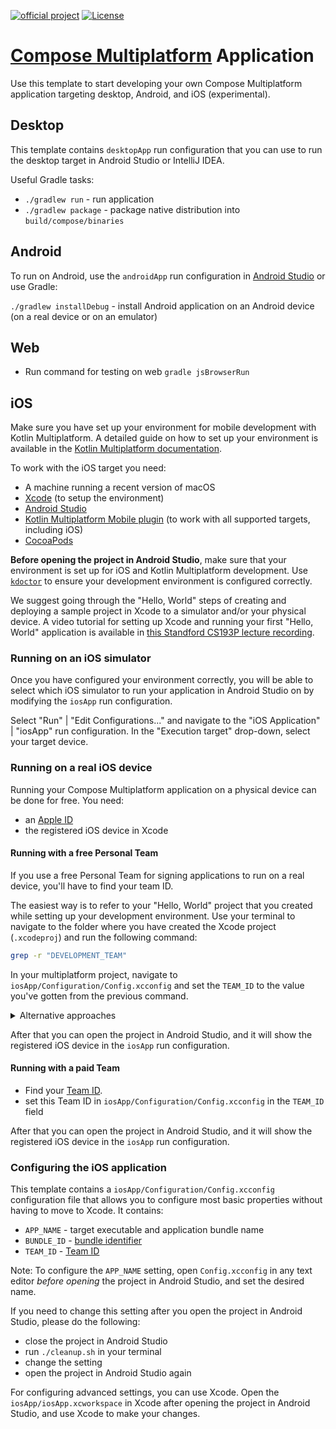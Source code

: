 [![official project](http://jb.gg/badges/official.svg)](https://confluence.jetbrains.com/display/ALL/JetBrains+on+GitHub)
[![License](https://img.shields.io/badge/License-Apache_2.0-blue.svg)](https://opensource.org/licenses/Apache-2.0)
# [Compose Multiplatform](https://github.com/JetBrains/compose-multiplatform) Application

Use this template to start developing your own Compose Multiplatform application targeting desktop, Android, and iOS (experimental).

## Desktop
This template contains  `desktopApp` run configuration that you can use to run the desktop target in Android Studio or IntelliJ IDEA.

Useful Gradle tasks:
- `./gradlew run` - run application
- `./gradlew package` - package native distribution into `build/compose/binaries`
 
## Android
To run on Android, use the `androidApp` run configuration in [Android Studio](https://developer.android.com/studio)
or use Gradle:

`./gradlew installDebug` - install Android application on an Android device (on a real device or on an emulator)
## Web 
- Run command for testing on web `gradle jsBrowserRun`
## iOS

Make sure you have set up your environment for mobile development with Kotlin Multiplatform. A detailed guide on how to set up your environment is available in the [Kotlin Multiplatform documentation](https://kotlinlang.org/docs/multiplatform-mobile-setup.html).

To work with the iOS target you need:
- A machine running a recent version of macOS
- [Xcode](https://developer.apple.com/xcode/) (to setup the environment)
- [Android Studio](https://developer.android.com/studio)
- [Kotlin Multiplatform Mobile plugin](https://plugins.jetbrains.com/plugin/14936-kotlin-multiplatform-mobile) (to work with all supported targets, including iOS)
- [CocoaPods](https://kotlinlang.org/docs/native-cocoapods.html)

**Before opening the project in Android Studio**, make sure that your environment is set up for iOS and Kotlin Multiplatform development.
Use [`kdoctor`](https://github.com/Kotlin/kdoctor) to ensure your development environment is configured correctly.

We suggest going through the "Hello, World" steps of creating and deploying a sample project in Xcode to a simulator and/or your physical device.
A video tutorial for setting up Xcode and running your first "Hello, World" application is available in [this Standford CS193P lecture recording](https://youtu.be/bqu6BquVi2M?start=716&end=1399).

### Running on an iOS simulator

Once you have configured your environment correctly, you will be able to select which iOS simulator to run your application in Android Studio on by modifying the `iosApp` run configuration.

Select "Run" | "Edit Configurations..." and navigate to the "iOS Application" | "iosApp" run configuration. In the "Execution target" drop-down, select your target device.

### Running on a real iOS device

Running your Compose Multiplatform application on a physical device can be done for free. You need:
- an [Apple ID](https://support.apple.com/en-us/HT204316)
- the registered iOS device in Xcode

#### Running with a free Personal Team

If you use a free Personal Team for signing applications to run on a real device, you'll have to find your team ID.

The easiest way is to refer to your "Hello, World" project that you created while setting up your development environment. Use your terminal to navigate to the folder where you have created the Xcode project (`.xcodeproj`) and run the following command:

```bash
grep -r "DEVELOPMENT_TEAM"
```

In your multiplatform project, navigate to `iosApp/Configuration/Config.xcconfig` and set the `TEAM_ID` to the value you've gotten from the previous command.

<details>
<summary>Alternative approaches</summary>

To see your local team ID, you try running `security find-certificate -c "Apple Development" -p | openssl x509 -noout -text | grep --color 'OU=\w\w\w\w*'` in your terminal.

If you're running into trouble with the method described above, you can try this alternative method. 
- Run the `iosApp` run configuration from Android Studio (it will fail)
- Open the `iosApp/iosApp.xcworkspace` in Xcode
- Select `iosApp` in the menu on the left side
- Navigate to "Signing & Capabilities"
- Select your Personal Team in the "Team" dropdown. If you haven't set up your team, use the "Add account..." option and follow the steps inside Xcode.
</details>

After that you can open the project in Android Studio, and it will show the registered iOS device in the `iosApp`
run configuration.

#### Running with a paid Team

- Find your [Team ID](https://developer.apple.com/help/account/manage-your-team/locate-your-team-id/#:~:text=A%20Team%20ID%20is%20a,developer%20in%20App%20Store%20Connect.). 
- set this Team ID in `iosApp/Configuration/Config.xcconfig` in the `TEAM_ID` field

After that you can open the project in Android Studio, and it will show the registered iOS device in the `iosApp` 
run configuration.
 
### Configuring the iOS application

This template contains a `iosApp/Configuration/Config.xcconfig` configuration file that allows you to configure most basic properties without having to move to Xcode. It contains:
- `APP_NAME` - target executable and application bundle name
- `BUNDLE_ID` - [bundle identifier](https://developer.apple.com/documentation/bundleresources/information_property_list/cfbundleidentifier#discussion)
- `TEAM_ID` - [Team ID](https://developer.apple.com/help/account/manage-your-team/locate-your-team-id/#:~:text=A%20Team%20ID%20is%20a,developer%20in%20App%20Store%20Connect.)

Note: To configure the `APP_NAME` setting, open `Config.xcconfig` in any text editor *before opening* the project in Android Studio, and set the desired name.

If you need to change this setting after you open the project in Android Studio, please do the following:
- close the project in Android Studio
- run `./cleanup.sh` in your terminal
- change the setting
- open the project in Android Studio again

For configuring advanced settings, you can use Xcode. Open the `iosApp/iosApp.xcworkspace` in Xcode after opening the project in Android Studio, and use Xcode to make your changes.
